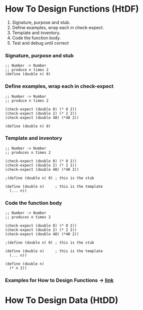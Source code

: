 # How To Design Functions (HtDF)

1. Signature, purpose and stub.
2. Define examples, wrap each in check-expect.
3. Template and inventory.
4. Code the function body.
5. Test and debug until correct

### Signature, purpose and stub
```
;; Number -> Number 
;; produce n times 2
(define (double n) 0)
```
### Define examples, wrap each in check-expect

```
;; Number -> Number 
;; produce n times 2

(check-expect (double 0) (* 0 2))
(check-expect (double 2) (* 2 2))
(check-expect (double 40) (*40 2))

(define (double n) 0)

```

### Template and inventory
```
;; Number -> Number
;; produces n times 2

(check-expect (double 0) (* 0 2))
(check-expect (double 2) (* 2 2))
(check-expect (double 40) (*40 2))

;(define (double n) 0) ; this is the stub

(define (double n)     ; this is the template
  (... n))

```


### Code the function body
```
;; Number -> Number
;; produces n times 2

(check-expect (double 0) (* 0 2))
(check-expect (double 2) (* 2 2))
(check-expect (double 40) (*40 2))

;(define (double n) 0) ; this is the stub

(define (double n)     ; this is the template
  (... n))

(define (double n)
  (* n 2))

```

### Examples for How to Design Functions -> [link](https://github.com/gokhangokcen1/ossu-journey/tree/master/how-to-code/01-how-to-design-function)

# How To Design Data (HtDD)
